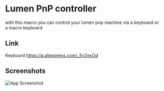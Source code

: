 
# Lumen PnP controller 

with this macro you can control your lumen pnp machine via a keyboard or a macro keyboard 

## Link

Keyboard https://a.aliexpress.com/_EyZexOd

## Screenshots

![App Screenshot](https://cdn.discordapp.com/attachments/814870897722523699/1275032440527917178/PXL_20240819_095846239.jpg?ex=66d2ea7e&is=66d198fe&hm=fdcdefef905644fe86e8975844e86e21bfe5f8970b14c45b4a06d5ca3f666665&)

